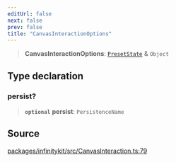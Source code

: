 ```yaml
---
editUrl: false
next: false
prev: false
title: "CanvasInteractionOptions"
---
```


> **CanvasInteractionOptions**: [`PresetState`](PresetState.md) & `Object`

## Type declaration

### persist?

> **`optional`** **persist**: `PersistenceName`

## Source

[packages/infinitykit/src/CanvasInteraction.ts:79](https://github.com/nodenogg-in/alpha-p2p/blob/fd5f5c9/packages/infinitykit/src/CanvasInteraction.ts#L79)
